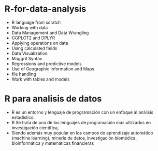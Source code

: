 # R-for-data-analysis
- R language from scratch
- Working with data
- Data Management and Data Wrangling
- GGPLOT2 and DPLYR
- Applying operations on data
- Using calculated fields
- Data Visualization
- Maggrit Syntax
- Regressions and predictive models
- Use of Geographic Information and Maps
- file handling
- Work with tables and models

# R para analisis de datos
- R es un entorno y lenguaje de programación con un enfoque al análisis estadístico.
- R Se trata de uno de los lenguajes de programación más utilizados en investigación científica, 
- Siendo además muy popular en los campos de aprendizaje automático (machine learning), minería de datos, investigación biomédica, bioinformática y matemáticas financieras
